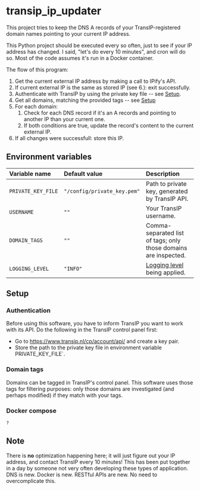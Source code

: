 # transip_ip_updater

This project tries to keep the DNS A records of your TransIP-registered domain names pointing to your current IP address.  

This Python project should be executed every so often, just to see if your IP address has changed.  I said, "let's do every 10 minutes", and cron will do so.  Most of the code assumes it's run in a Docker container.

The flow of this program:

1. Get the current external IP address by making a call to IPify's API.
2. If current external IP is the same as stored IP (see 6.): exit successfully.
3. Authenticate with TransIP by using the private key file -- see [Setup](#setup).
4. Get all domains, matching the provided tags -- see [Setup](#setup)
5. For each domain:
    1. Check for each DNS record if it's an A records and pointing to another IP than your current one.
    2. If both conditions are true, update the record's content to the current external IP.
6. If all changes were successfull: store this IP.

## Environment variables

| Variable name      | Default value               | Description                                                                           |
|:-------------------|:----------------------------|:--------------------------------------------------------------------------------------|
| `PRIVATE_KEY_FILE` | `"/config/private_key.pem"` | Path to private key, generated by TransIP API.                                        |
| `USERNAME`         | `""`                        | Your TransIP username.                                                                |
| `DOMAIN_TAGS`      | `""`                        | Comma-separated list of tags; only those domains are inspected.                       |
| `LOGGING_LEVEL`    | `"INFO"`                    | [Logging level](https://docs.python.org/3/library/logging.html#levels) being applied. |

## Setup

### Authentication

Before using this software, you have to inform TransIP you want to work with its API.  Do the following in the TransIP control panel first:

- Go to <https://www.transip.nl/cp/account/api/> and create a key pair.
- Store the path to the private key file in environment variable  PRIVATE_KEY_FILE`.

### Domain tags

Domains can be tagged in TransIP's control panel.  This software uses those tags for filtering purposes: only those domains are investigated (and perhaps modified) if they match with your tags.

### Docker compose

```
?
```

## Note

There is **no** optimization happening here; it will just figure out your IP address, and contact TransIP every 10 minutes!  This has been put together in a day by someone not very often developing these types of application.  DNS is new.  Docker is new.  RESTful APIs are new.  No need to overcomplicate this.
